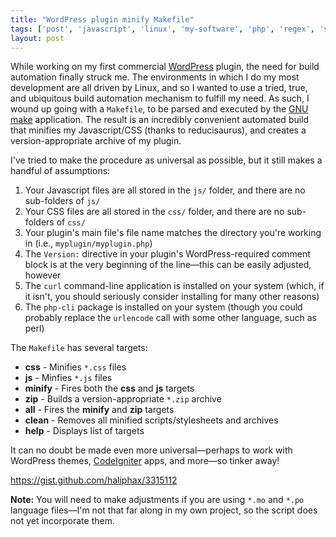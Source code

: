```yaml
---
title: "WordPress plugin minify Makefile"
tags: ['post', 'javascript', 'linux', 'my-software', 'php', 'regex', 'shell', 'tool', 'wordpress']
layout: post
---
```


While working on my first commercial [WordPress](https://wordpress.org/)
plugin, the need for build automation finally struck me. The
environments in which I do my most development are all driven by Linux,
and so I wanted to use a tried, true, and ubiquitous build automation
mechanism to fulfill my need. As such, I wound up going with a
`Makefile`, to be parsed and executed by the [GNU
make](https://www.gnu.org/software/make/) application. The result is an
incredibly convenient automated build that minifies my Javascript/CSS
(thanks to reducisaurus), and creates a version-appropriate archive of
my plugin.<!--more-->

I've tried to make the procedure as universal as possible, but it still
makes a handful of assumptions:

1.  Your Javascript files are all stored in the `js/` folder, and there
    are no sub-folders of `js/`
2.  Your CSS files are all stored in the `css/` folder, and there are no
    sub-folders of `css/`
3.  Your plugin's main file's file name matches the directory you're
    working in (i.e., `myplugin/myplugin.php`)
4.  The `Version:` directive in your plugin's WordPress-required comment
    block is at the very beginning of the line—this can be easily
    adjusted, however
5.  The `curl` command-line application is installed on your system
    (which, if it isn't, you should seriously consider installing for
    many other reasons)
6.  The `php-cli` package is installed on your system (though you could
    probably replace the `urlencode` call with some other language, such
    as perl)

The `Makefile` has several targets:

-   **css** - Minifies `*.css` files
-   **js** - Minfies `*.js` files
-   **minify** - Fires both the **css** and **js** targets
-   **zip** - Builds a version-appropriate `*.zip` archive
-   **all** - Fires the **minify** and **zip** targets
-   **clean** - Removes all minified scripts/stylesheets and archives
-   **help** - Displays list of targets

It can no doubt be made even more universal—perhaps to work with
WordPress themes, [CodeIgniter](https://codeigniter.com/) apps, and
more—so tinker away!

<script src="https://gist.github.com/haliphax/3315112.js"></script>
<noscript><https://gist.github.com/haliphax/3315112></noscript>

**Note:** You will need to make adjustments if you are using `*.mo` and
`*.po` language files—I'm not that far along in my own project, so the
script does not yet incorporate them.
